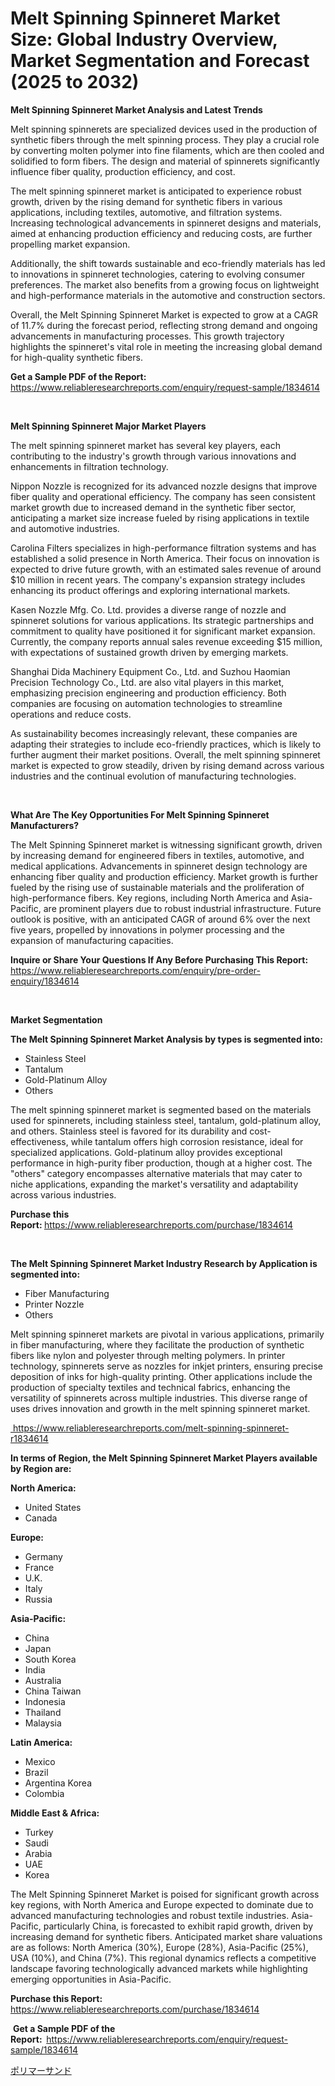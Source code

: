 <p><h1>Melt Spinning Spinneret Market Size: Global Industry Overview, Market Segmentation and Forecast (2025 to 2032)</h1></p><p><strong>Melt Spinning Spinneret Market Analysis and Latest Trends</strong></p>
<p><p>Melt spinning spinnerets are specialized devices used in the production of synthetic fibers through the melt spinning process. They play a crucial role by converting molten polymer into fine filaments, which are then cooled and solidified to form fibers. The design and material of spinnerets significantly influence fiber quality, production efficiency, and cost.</p><p>The melt spinning spinneret market is anticipated to experience robust growth, driven by the rising demand for synthetic fibers in various applications, including textiles, automotive, and filtration systems. Increasing technological advancements in spinneret designs and materials, aimed at enhancing production efficiency and reducing costs, are further propelling market expansion. </p><p>Additionally, the shift towards sustainable and eco-friendly materials has led to innovations in spinneret technologies, catering to evolving consumer preferences. The market also benefits from a growing focus on lightweight and high-performance materials in the automotive and construction sectors. </p><p>Overall, the Melt Spinning Spinneret Market is expected to grow at a CAGR of 11.7% during the forecast period, reflecting strong demand and ongoing advancements in manufacturing processes. This growth trajectory highlights the spinneret's vital role in meeting the increasing global demand for high-quality synthetic fibers.</p></p>
<p><strong>Get a Sample PDF of the Report:&nbsp;</strong> <a href="https://www.reliableresearchreports.com/enquiry/request-sample/1834614?utm_campaign=48&utm_medium=2&utm_source=Github&utm_content=ia&utm_term=28022025&utm_id=melt-spinning-spinneret">https://www.reliableresearchreports.com/enquiry/request-sample/1834614</a></p>
<p>&nbsp;</p>
<p><strong>Melt Spinning Spinneret Major Market Players</strong></p>
<p><p>The melt spinning spinneret market has several key players, each contributing to the industry's growth through various innovations and enhancements in filtration technology. </p><p>Nippon Nozzle is recognized for its advanced nozzle designs that improve fiber quality and operational efficiency. The company has seen consistent market growth due to increased demand in the synthetic fiber sector, anticipating a market size increase fueled by rising applications in textile and automotive industries.</p><p>Carolina Filters specializes in high-performance filtration systems and has established a solid presence in North America. Their focus on innovation is expected to drive future growth, with an estimated sales revenue of around $10 million in recent years. The company's expansion strategy includes enhancing its product offerings and exploring international markets.</p><p>Kasen Nozzle Mfg. Co. Ltd. provides a diverse range of nozzle and spinneret solutions for various applications. Its strategic partnerships and commitment to quality have positioned it for significant market expansion. Currently, the company reports annual sales revenue exceeding $15 million, with expectations of sustained growth driven by emerging markets.</p><p>Shanghai Dida Machinery Equipment Co., Ltd. and Suzhou Haomian Precision Technology Co., Ltd. are also vital players in this market, emphasizing precision engineering and production efficiency. Both companies are focusing on automation technologies to streamline operations and reduce costs.</p><p>As sustainability becomes increasingly relevant, these companies are adapting their strategies to include eco-friendly practices, which is likely to further augment their market positions. Overall, the melt spinning spinneret market is expected to grow steadily, driven by rising demand across various industries and the continual evolution of manufacturing technologies.</p></p>
<p>&nbsp;</p>
<p><strong>What Are The Key Opportunities For Melt Spinning Spinneret Manufacturers?</strong></p>
<p><p>The Melt Spinning Spinneret market is witnessing significant growth, driven by increasing demand for engineered fibers in textiles, automotive, and medical applications. Advancements in spinneret design technology are enhancing fiber quality and production efficiency. Market growth is further fueled by the rising use of sustainable materials and the proliferation of high-performance fibers. Key regions, including North America and Asia-Pacific, are prominent players due to robust industrial infrastructure. Future outlook is positive, with an anticipated CAGR of around 6% over the next five years, propelled by innovations in polymer processing and the expansion of manufacturing capacities.</p></p>
<p><strong>Inquire or Share Your Questions If Any Before Purchasing This Report:</strong> <a href="https://www.reliableresearchreports.com/enquiry/pre-order-enquiry/1834614?utm_campaign=48&utm_medium=2&utm_source=Github&utm_content=ia&utm_term=28022025&utm_id=melt-spinning-spinneret">https://www.reliableresearchreports.com/enquiry/pre-order-enquiry/1834614</a></p>
<p>&nbsp;</p>
<p><strong>Market Segmentation</strong></p>
<p><strong>The Melt Spinning Spinneret Market Analysis by types is segmented into:</strong></p>
<p><ul><li>Stainless Steel</li><li>Tantalum</li><li>Gold-Platinum Alloy</li><li>Others</li></ul></p>
<p><p>The melt spinning spinneret market is segmented based on the materials used for spinnerets, including stainless steel, tantalum, gold-platinum alloy, and others. Stainless steel is favored for its durability and cost-effectiveness, while tantalum offers high corrosion resistance, ideal for specialized applications. Gold-platinum alloy provides exceptional performance in high-purity fiber production, though at a higher cost. The "others" category encompasses alternative materials that may cater to niche applications, expanding the market's versatility and adaptability across various industries.</p></p>
<p><strong>Purchase this Report:&nbsp;</strong><a href="https://www.reliableresearchreports.com/purchase/1834614?utm_campaign=48&utm_medium=2&utm_source=Github&utm_content=ia&utm_term=28022025&utm_id=melt-spinning-spinneret">https://www.reliableresearchreports.com/purchase/1834614</a></p>
<p>&nbsp;</p>
<p><strong>The Melt Spinning Spinneret Market Industry Research by Application is segmented into:</strong></p>
<p><ul><li>Fiber Manufacturing</li><li>Printer Nozzle</li><li>Others</li></ul></p>
<p><p>Melt spinning spinneret markets are pivotal in various applications, primarily in fiber manufacturing, where they facilitate the production of synthetic fibers like nylon and polyester through melting polymers. In printer technology, spinnerets serve as nozzles for inkjet printers, ensuring precise deposition of inks for high-quality printing. Other applications include the production of specialty textiles and technical fabrics, enhancing the versatility of spinnerets across multiple industries. This diverse range of uses drives innovation and growth in the melt spinning spinneret market.</p></p>
<p><a href="https://www.reliableresearchreports.com/melt-spinning-spinneret-r1834614?utm_campaign=48&utm_medium=2&utm_source=Github&utm_content=ia&utm_term=28022025&utm_id=melt-spinning-spinneret">&nbsp;https://www.reliableresearchreports.com/melt-spinning-spinneret-r1834614</a></p>
<p><strong>In terms of Region, the Melt Spinning Spinneret Market Players available by Region are:</strong></p>
<p>
    <p> <strong> North America: </strong>
        <ul>
            <li>United States</li>
            <li>Canada</li>
        </ul>
        </p> 
    <p> <strong> Europe: </strong>
        <ul>
            <li>Germany</li>
            <li>France</li>
            <li>U.K.</li>
            <li>Italy</li>
            <li>Russia</li>
        </ul>
        </p> 
    <p> <strong> Asia-Pacific: </strong>
        <ul>
            <li>China</li>
            <li>Japan</li>
            <li>South Korea</li>
            <li>India</li>
            <li>Australia</li>
            <li>China Taiwan</li>
            <li>Indonesia</li>
            <li>Thailand</li>
            <li>Malaysia</li>
        </ul>
        </p> 
    <p> <strong> Latin America: </strong>
        <ul>
            <li>Mexico</li>
            <li>Brazil</li>
            <li>Argentina Korea</li>
            <li>Colombia</li>
        </ul>
        </p> 
    <p> <strong> Middle East & Africa: </strong>
        <ul>
            <li>Turkey</li>
            <li>Saudi</li>
            <li>Arabia</li>
            <li>UAE</li>
            <li>Korea</li>
        </ul>
    </p>
    </p>
<p><p>The Melt Spinning Spinneret Market is poised for significant growth across key regions, with North America and Europe expected to dominate due to advanced manufacturing technologies and robust textile industries. Asia-Pacific, particularly China, is forecasted to exhibit rapid growth, driven by increasing demand for synthetic fibers. Anticipated market share valuations are as follows: North America (30%), Europe (28%), Asia-Pacific (25%), USA (10%), and China (7%). This regional dynamics reflects a competitive landscape favoring technologically advanced markets while highlighting emerging opportunities in Asia-Pacific.</p></p>
<p><strong>Purchase this Report: </strong><a href="https://www.reliableresearchreports.com/purchase/1834614?utm_campaign=48&utm_medium=2&utm_source=Github&utm_content=ia&utm_term=28022025&utm_id=melt-spinning-spinneret">https://www.reliableresearchreports.com/purchase/1834614</a></p>
<p>&nbsp;<strong>Get a Sample PDF of the Report:&nbsp;&nbsp;</strong><a href="https://www.reliableresearchreports.com/enquiry/request-sample/1834614?utm_campaign=48&utm_medium=2&utm_source=Github&utm_content=ia&utm_term=28022025&utm_id=melt-spinning-spinneret">https://www.reliableresearchreports.com/enquiry/request-sample/1834614</a></p>
<p><strong></strong></p>
<p><p><a href="https://github.com/lababdou/Market-Research-Report-List-6/blob/main/213623640550.md?utm_campaign=48&utm_medium=2&utm_source=Github&utm_content=ia&utm_term=28022025&utm_id=melt-spinning-spinneret">ポリマーサンド</a></p></p>
